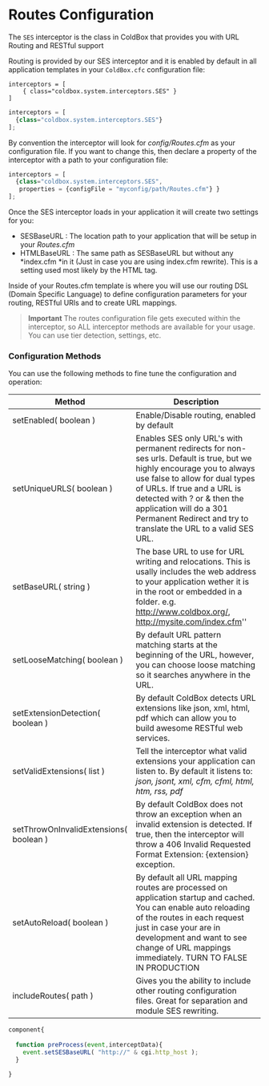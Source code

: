 # Routes Configuration

The `SES` interceptor is the class in ColdBox that provides you with URL Routing and RESTful support

Routing is provided by our SES interceptor and it is enabled by default in all application templates in your `ColdBox.cfc` configuration file:

```
interceptors = [
    { class="coldbox.system.interceptors.SES" }
]
```


```js
interceptors = [
  {class="coldbox.system.interceptors.SES"}
];
```

By convention the interceptor will look for *config/Routes.cfm* as your configuration file. If you want to change this, then declare a property of the interceptor with a path to your configuration file:

```js
interceptors = [
  {class="coldbox.system.interceptors.SES",
   properties = {configFile = "myconfig/path/Routes.cfm"} }
];
```

Once the SES interceptor loads in your application it will create two settings for you:

* SESBaseURL : The location path to your application that will be setup in your *Routes.cfm*
* HTMLBaseURL : The same path as SESBaseURL but without any *index.cfm *in it (Just in case you are using index.cfm rewrite). This is a setting used most likely by the HTML <base> tag.


Inside of your Routes.cfm template is where you will use our routing DSL (Domain Specific Language) to define configuration parameters for your routing, RESTful URIs and to create URL mappings.

> **Important** The routes configuration file gets executed within the interceptor, so ALL interceptor methods are available for your usage. You can use tier detection, settings, etc. 

### Configuration Methods

You can use the following methods to fine tune the configuration and operation:

|Method|Description|
|--|--|
|setEnabled( boolean )|Enable/Disable routing, enabled by default |
|setUniqueURLS( boolean ) |Enables SES only URL's with permanent redirects for non-ses urls. Default is true, but we highly encourage you to always use false to allow for dual types of URLs. If true and a URL is detected with ? or & then the application will do a 301 Permanent Redirect and try to translate the URL to a valid SES URL.|
|setBaseURL( string ) |The base URL to use for URL writing and relocations. This is usally includes the web address to your application wether it is in the root or embedded in a folder. e.g. http://www.coldbox.org/, http://mysite.com/index.cfm''|
|setLooseMatching( boolean ) |By default URL pattern matching starts at the beginning of the URL, however, you can choose loose matching so it searches anywhere in the URL.|
|setExtensionDetection( boolean ) |By default ColdBox detects URL extensions like json, xml, html, pdf which can allow you to build awesome RESTful web services.|
|setValidExtensions( list ) |Tell the interceptor what valid extensions your application can listen to. By default it listens to: *json, jsont, xml, cfm, cfml, html, htm, rss, pdf*|
|setThrowOnInvalidExtensions( boolean ) |By default ColdBox does not throw an exception when an invalid extension is detected. If true, then the interceptor will throw a 406 Invalid Requested Format Extension: {extension} exception.|
|setAutoReload( boolean ) |By default all URL mapping routes are processed on application startup and cached. You can enable auto reloading of the routes in each request just in case your are in development and want to see change of URL mappings immediately. TURN TO FALSE IN PRODUCTION|
|includeRoutes( path ) |Gives you the ability to include other routing configuration files. Great for separation and module SES rewriting.|

```js
component{
  
  function preProcess(event,interceptData){
    event.setSESBaseURL( "http://" & cgi.http_host );
  }

}
```

